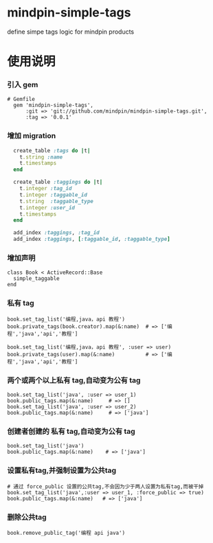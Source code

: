 mindpin-simple-tags
===================

define simpe tags logic for mindpin products


# 使用说明

### 引入 gem

```
# Gemfile
  gem 'mindpin-simple-tags',
      :git => 'git://github.com/mindpin/mindpin-simple-tags.git',
      :tag => '0.0.1'
```

### 增加 migration

```ruby
  create_table :tags do |t|
    t.string :name
    t.timestamps
  end

  create_table :taggings do |t|
    t.integer :tag_id
    t.integer :taggable_id
    t.string  :taggable_type
    t.integer :user_id
    t.timestamps
  end

  add_index :taggings, :tag_id
  add_index :taggings, [:taggable_id, :taggable_type]
```

### 增加声明

```
class Book < ActiveRecord::Base
  simple_taggable
end
```

### 私有 tag
```
book.set_tag_list('编程,java，api 教程')
book.private_tags(book.creator).map(&:name)  # => ['编程','java','api','教程']

book.set_tag_list('编程,java，api 教程', :user => user)
book.private_tags(user).map(&:name)          # => ['编程','java','api','教程']
```

### 两个或两个以上私有 tag,自动变为公有 tag
```
book.set_tag_list('java', :user => user_1)
book.public_tags.map(&:name)     # => []
book.set_tag_list('java', :user => user_2)
book.public_tags.map(&:name)     # => ['java']
```


### 创建者创建的 私有 tag,自动变为公有 tag
```
book.set_tag_list('java')
book.public_tags.map(&:name)    # => ['java']
```

### 设置私有tag,并强制设置为公共tag
```
# 通过 force_public 设置的公共tag,不会因为少于两人设置为私有tag,而被干掉
book.set_tag_list('java',:user => user_1, :force_public => true)
book.public_tags.map(&:name)   # => ['java']
```

### 删除公共tag
```
book.remove_public_tag('编程 api java')
```

